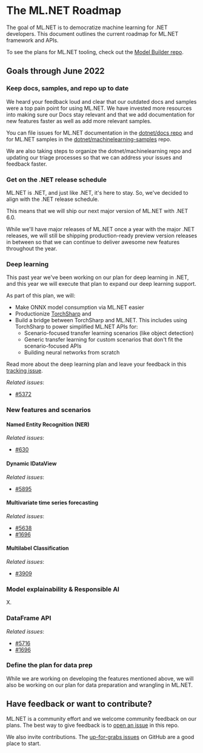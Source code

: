 # The ML.NET Roadmap

The goal of ML.NET is to democratize machine learning for .NET developers. This document outlines the current roadmap for ML.NET framework and APIs.

To see the plans for ML.NET tooling, check out the [Model Builder repo](https://github.com/dotnet/machinelearning-modelbuilder).

## Goals through June 2022

### Keep docs, samples, and repo up to date

We heard your feedback loud and clear that our outdated docs and samples were a top pain point for using ML.NET. We have invested more resources into making sure our Docs stay relevant and that we add documentation for new features faster as well as add more relevant samples.

You can file issues for ML.NET documentation in the [dotnet/docs repo](https://github.com/dotnet/docs) and for ML.NET samples in the [dotnet/machinelearning-samples](https://github.com/dotnet/machinelearning-samples) repo.

We are also taking steps to organize the dotnet/machinelearning repo and updating our triage processes so that we can address your issues and feedback faster.

### Get on the .NET release schedule

ML.NET is .NET, and just like .NET, it's here to stay. So, we've decided to align with the .NET release schedule.

This means that we will ship our next major version of ML.NET with .NET 6.0.

While we'll have major releases of ML.NET once a year with the major .NET releases, we will still be shipping production-ready preview version releases in between so that we can continue to deliver awesome new features throughout the year.

### Deep learning

This past year we've been working on our plan for deep learning in .NET, and this year we will execute that plan to expand our deep learning support.

As part of this plan, we will:

- Make ONNX model consumption via ML.NET easier
- Productionize [TorchSharp](https://github.com/xamarin/TorchSharp) and
- Build a bridge between TorchSharp and ML.NET. This includes using TorchSharp to power simplified ML.NET APIs for:
  - Scenario-focused transfer learning scenarios (like object detection)
  - Generic transfer learning for custom scenarios that don't fit the scenario-focused APIs
  - Building neural networks from scratch

Read more about the deep learning plan and leave your feedback in this [tracking issue](https://github.com/dotnet/machinelearning/issues/X).

*Related issues*:

- [#5372](https://github.com/dotnet/machinelearning/issues/5372)

### New features and scenarios

#### Named Entity Recognition (NER)

*Related issues*:

- [#630](https://github.com/dotnet/machinelearning/issues/630)

#### Dynamic IDataView

*Related issues*:

- [#5895](https://github.com/dotnet/machinelearning/issues/5895)

#### Multivariate time series forecasting

*Related issues*:

- [#5638](https://github.com/dotnet/machinelearning/issues/5638)
- [#1696](https://github.com/dotnet/machinelearning/issues/1696)

#### Multilabel Classification

*Related issues*:

- [#3909](https://github.com/dotnet/machinelearning/issues/3909)

### Model explainability & Responsible AI

X.

### DataFrame API

*Related issues*:

- [#5716](https://github.com/dotnet/machinelearning/issues/5716)
- [#1696](https://github.com/dotnet/machinelearning/issues/1696)

### Define the plan for data prep

While we are working on developing the features mentioned above, we will also be working on our plan for data preparation and wrangling in ML.NET.

## Have feedback or want to contribute?

ML.NET is a community effort and we welcome community feedback on our plans. The best way to give feedback is to [open an issue](https://github.com/dotnet/machinelearning/issues/new/choose) in this repo.

We also invite contributions. The [up-for-grabs issues](https://github.com/dotnet/machinelearning/issues?q=is%3Aopen+is%3Aissue+label%3Aup-for-grabs) on GitHub are a good place to start.
